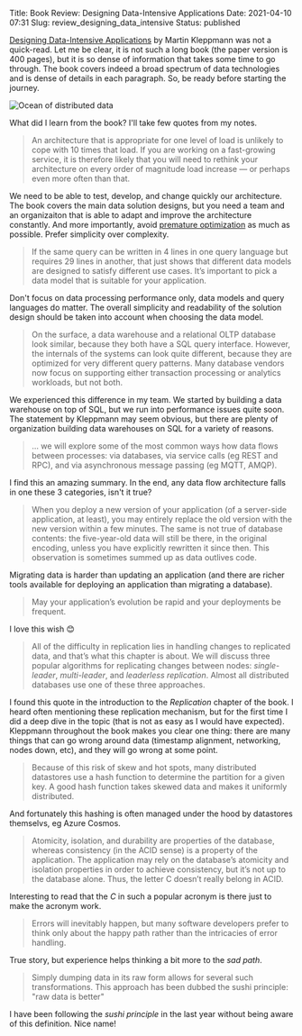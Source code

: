 Title: Book Review: Designing Data-Intensive Applications
Date: 2021-04-10 07:31
Slug: review_designing_data_intensive
Status: published

[Designing Data-Intensive Applications](https://dataintensive.net/) by Martin Kleppmann was not a quick-read. Let me be clear, it is not such a long book (the paper version is 400 pages), but it is so dense of information that takes some time to go through. The book covers indeed a broad spectrum of data technologies and is dense of details in each paragraph. So, be ready before starting the journey.

![Ocean of distributed data]({static}/images/data_map.jpg)

What did I learn from the book? I'll take few quotes from my notes.

> An architecture that is appropriate for one level of load is unlikely to cope with 10 times that load. If you are working on a fast-growing service, it is therefore likely that you will need to rethink your architecture on every order of magnitude load increase — or perhaps even more often than that.

We need to be able to test, develop, and change quickly our architecture. The book covers the main data solution designs, but you need a team and an organizaiton that is able to adapt and improve the architecture constantly. And more importantly, avoid [premature optimization](http://wiki.c2.com/?PrematureOptimization) as much as possible. Prefer simplicity over complexity.

> If the same query can be written in 4 lines in one query language but requires 29 lines in another, that just shows that different data models are designed to satisfy different use cases. It’s important to pick a data model that is suitable for your application.

Don't focus on data processing performance only, data models and query languages do matter. The overall simplicity and readability of the solution design should be taken into account when choosing the data model.

> On the surface, a data warehouse and a relational OLTP database look similar, because they both have a SQL query interface. However, the internals of the systems can look quite different, because they are optimized for very different query patterns. Many database vendors now focus on supporting either transaction processing or analytics workloads, but not both.

We experienced this difference in my team. We started by building a data warehouse on top of SQL, but we run into performance issues quite soon. The statement by Kleppmann may seem obvious, but there are plenty of organization building data warehouses on SQL for a variety of reasons.

> ... we will explore some of the most common ways how data flows between processes: via databases,  via service calls (eg REST and RPC), and via asynchronous message passing (eg MQTT, AMQP).

I find this an amazing summary. In the end, any data flow architecture falls in one these 3 categories, isn't it true?

> When you deploy a new version of your application (of a server-side application, at least), you may entirely replace the old version with the new version within a few minutes. The same is not true of database contents: the five-year-old data will still be there, in the original encoding, unless you have explicitly rewritten it since then. This observation is sometimes summed up as data outlives code.

Migrating data is harder than updating an application (and there are richer tools available for deploying an application than migrating a database).

> May your application’s evolution be rapid and your deployments be frequent.

I love this wish 😊

> All of the difficulty in replication lies in handling changes to replicated data, and that’s what this chapter is about. We will discuss three popular algorithms for replicating changes between nodes: _single-leader_, _multi-leader_, and _leaderless replication_. Almost all distributed databases use one of these three approaches.

I found this quote in the introduction to the _Replication_ chapter of the book. I heard often mentioning these replication mechanism, but for the first time I did a deep dive in the topic (that is not as easy as I would have expected). Kleppmann throughout the book makes you clear one thing: there are many things that can go wrong around data (timestamp alignment, networking, nodes down, etc), and they will go wrong at some point.

> Because of this risk of skew and hot spots, many distributed datastores use a hash function to determine the partition for a given key. A good hash function takes skewed data and makes it uniformly distributed.

And fortunately this hashing is often managed under the hood by datastores themselvs, eg Azure Cosmos.

> Atomicity, isolation, and durability are properties of the database, whereas consistency (in the ACID sense) is a property of the application. The application may rely on the database’s atomicity and isolation properties in order to achieve consistency, but it’s not up to the database alone. Thus, the letter C doesn’t really belong in ACID.

Interesting to read that the _C_ in such a popular acronym is there just to make the acronym work.

> Errors will inevitably happen, but many software developers prefer to think only about the happy path rather than the intricacies of error handling.

True story, but experience helps thinking a bit more to the _sad path_.

> Simply dumping data in its raw form allows for several such transformations. This approach has been dubbed the sushi principle: "raw data is better"

I have been following the _sushi principle_ in the last year without being aware of this definition. Nice name!
